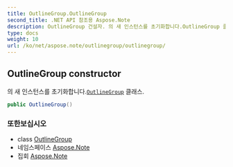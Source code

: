 ```yaml
---
title: OutlineGroup.OutlineGroup
second_title: .NET API 참조용 Aspose.Note
description: OutlineGroup 건설자. 의 새 인스턴스를 초기화합니다.OutlineGroup 클래스.
type: docs
weight: 10
url: /ko/net/aspose.note/outlinegroup/outlinegroup/
---
```

## OutlineGroup constructor

의 새 인스턴스를 초기화합니다.[`OutlineGroup`](../) 클래스.

```csharp
public OutlineGroup()
```

### 또한보십시오

* class [OutlineGroup](../)
* 네임스페이스 [Aspose.Note](../../outlinegroup/)
* 집회 [Aspose.Note](../../../)


